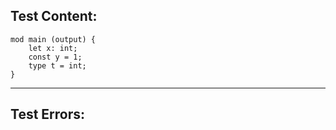 
Test Content: 
-------------------------
```
mod main (output) {
    let x: int;
    const y = 1;
    type t = int;
}
```
------------------------

Test Errors:
-------------------------
```

```
